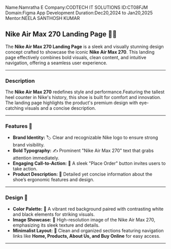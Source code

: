 Name:Namratha E
Company:CODTECH IT SOLUTIONS 
ID:CT08FJM
Domain:Figma App Development
Duration:Dec20,2024 to Jan20,2025
Mentor:NEELA SANTHOSH KUMAR



## Nike Air Max 270 Landing Page 👟🔥  
 
 The **Nike Air Max 270 Landing Page** is a sleek and visually stunning design concept crafted to showcase the iconic **Nike Air Max 270**. This landing page effectively combines bold visuals, clean content, and intuitive navigation, offering a seamless user experience.

---

### Description  
The **Nike Air Max 270** redefines style and performance.Featuring the tallest heel counter in Nike's history, this shoe is built for comfort and innovation. The landing page highlights the product's premium design with eye-catching visuals and a concise description.  

---

### Features 🚀  
- **Brand Identity:** 🏷️ Clear and recognizable Nike logo to ensure strong brand visibility.  
- **Bold Typography:** ✍️ Prominent "Nike Air Max 270" text that grabs attention immediately.  
- **Engaging Call-to-Action:** 🛒 A sleek "Place Order" button invites users to take action.  
- **Product Description:** 📖 Detailed yet concise information about the shoe’s ergonomic features and design.  

---

### Design 🎨  
- **Color Palette:** 🔴 A vibrant red background paired with contrasting white and black elements for striking visuals.  
- **Image Showcase:** 📸 High-resolution image of the Nike Air Max 270, emphasizing its sleek texture and details.  
- **Minimalist Layout:** 🧾 Clean and organized sections featuring navigation links like **Home, Products, About Us, and Buy Online** for easy access.  

---

